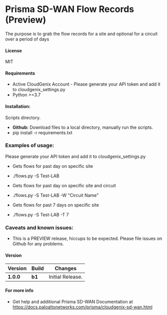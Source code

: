 # Prisma SD-WAN Flow Records (Preview)
The purpose is to grab the flow records for a site and optional for a circuit over a period of days

#### License
MIT

#### Requirements
* Active CloudGenix Account - Please generate your API token and add it to cloudgenix_settings.py
* Python >=3.7

#### Installation:
 Scripts directory. 
 - **Github:** Download files to a local directory, manually run the scripts. 
 - pip install -r requirements.txt
 
### Examples of usage:
 Please generate your API token and add it to cloudgenix_settings.py
 
 - Gets flows for past day on specific site
 - ./flows.py -S Test-LAB
 
 - Gets flows for past day on specific site and circuit 
 - ./flows.py -S Test-LAB -W "Circuit Name"
 
 - Gets flows for past 7 days on specific site
 - ./flows.py -S Test-LAB -T 7
 
### Caveats and known issues:
 - This is a PREVIEW release, hiccups to be expected. Please file issues on Github for any problems.

#### Version
| Version | Build | Changes |
| ------- | ----- | ------- |
| **1.0.0** | **b1** | Initial Release. |


#### For more info
 * Get help and additional Prisma SD-WAN Documentation at <https://docs.paloaltonetworks.com/prisma/cloudgenix-sd-wan.html>
